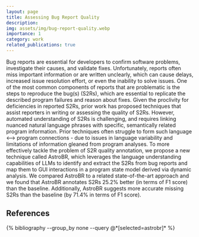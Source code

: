 ```yaml
---
layout: page
title: Assessing Bug Report Quality
description:
img: assets/img/bug-report-quality.webp
importance: 1
category: work
related_publications: true
---
```


Bug reports are essential for developers to confirm software problems, investigate their causes, and validate fixes. Unfortunately, reports often miss important information or are written unclearly, which can cause delays, increased issue resolution effort, or even the inability to solve issues. One of the most common components of reports that are problematic is the steps to reproduce the bug(s) (S2Rs), which are essential to replicate the described program failures and reason about fixes. Given the proclivity for deficiencies in reported S2Rs, prior work has proposed techniques that assist reporters in writing or assessing the quality of S2Rs. However, automated understanding of S2Rs is challenging, and requires linking nuanced natural language phrases with specific, semantically related program information. Prior techniques often struggle to form such language <--> program connections - due to issues in language variability and limitations of information gleaned from program analyses.
To more effectively tackle the problem of S2R quality annotation, we propose a new technique called AstroBR, which leverages the language understanding capabilities of LLMs to identify and extract the S2Rs from bug reports and map them to GUI interactions in a program state model derived via dynamic analysis. We compared AstroBR to a related state-of-the-art approach and we found that AstroBR annotates S2Rs 25.2% better (in terms of F1 score) than the baseline. Additionally, AstroBR suggests more accurate missing S2Rs than the baseline (by 71.4% in terms of F1 score).

<h2>References</h2>
<div class="publications">
  {% bibliography --group_by none --query @*[selected=astrobr]* %}
</div>

